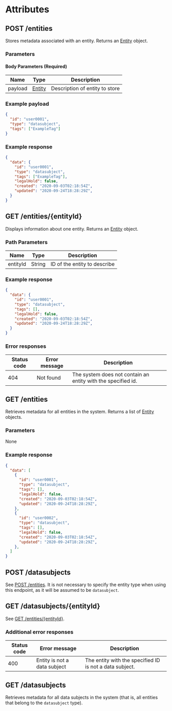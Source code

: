 # Attributes

## POST /entities
Stores metadata associated with an entity. Returns an [Entity](/glossary/datasubject) object.

### Parameters

#### Body Parameters (Required)
|Name            |Type                            |Description                  |
|----------------|--------------------------------|-----------------------------|
|payload         |[Entity](/glossary/datasubject)|Description of entity to store|

### Example payload
```json
{
  "id": "user0001",
  "type": "datasubject",
  "tags": ["ExampleTag"]
}
```

### Example response
```json
{
  "data": {
    "id": "user0001",
    "type": "datasubject",
    "tags": ["ExampleTag"],
    "legalHold": false,
    "created": "2020-09-03T02:18:54Z",
    "updated": "2020-09-24T18:28:29Z",
  }
}
```

## GET /entities/{entityId}
Displays information about one entity. Returns an [Entity](/glossary/datasubject) object.

### Path Parameters
|Name            |Type                        |Description                       |
|----------------|----------------------------|----------------------------------|
|entityId       |String                      |ID of the entity to describe|

### Example response
```json
{
  "data": {
    "id": "user0001",
    "type": "datasubject",
    "tags": [],
    "legalHold": false,
    "created": "2020-09-03T02:18:54Z",
    "updated": "2020-09-24T18:28:29Z",
  }
}
```

### Error responses
|Status code|Error message|Description|
|-----------|-------------|-----------|
|404        |Not found    |The system does not contain an entity with the specified id.|

## GET /entities
Retrieves metadata for all entities in the system. Returns a list of [Entity](/glossary/datasubject) objects.

### Parameters
None

### Example response
```json
{
  "data": [
    {
      "id": "user0001",
      "type": "datasubject",
      "tags": [],
      "legalHold": false,
      "created": "2020-09-03T02:18:54Z",
      "updated": "2020-09-24T18:28:29Z",
    },
    {
      "id": "user0002",
      "type": "datasubject",
      "tags": [],
      "legalHold": false,
      "created": "2020-09-03T02:18:54Z",
      "updated": "2020-09-24T18:28:29Z",
    },
  ]
}
```

## POST /datasubjects

See [POST /entities](#post-entities). It is not necessary to specify the entity type when using this endpoint, as it will be assumed to be `datasubject`.

## GET /datasubjects/{entityId}

See [GET /entities/{entityId}](#get-entitiesentityid).

### Additional error responses
|Status code|Error message|Description|
|-----------|-------------|-----------|
|400        |Entity is not a data subject|The entity with the specified ID is not a data subject.|


## GET /datasubjects

Retrieves metadata for all data subjects in the system (that is, all entities that belong to the `datasubject` type).
